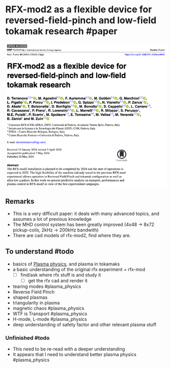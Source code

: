 # RFX-mod2 as a flexible device for reversed-field-pinch and low-field tokamak research #paper

![](imgs/RFX-mod2%20as%20a%20flexible%20device%20for%20reversed-field-pinch%20and%20low-field%20tokamak%20research%200.png)

## Remarks
- This is a very difficult paper: it deals with many advanced topics, and assumes a lot of previous knowledge
- The MHD control system has been greatly improved (4x48 -> 8x72 pickup-coils, 2kHz -> 200kHz bandwith)
- There are cad models of rfx-mod2, find where they are.
## To understand #todo
- basics of [Plasma physics](../plasma_physics.md), and plasma in tokamaks
- a basic understanding of the original rfx experiment + rfx-mod 
	- [ ] find/ask where rfx stuff is and study it
		- [ ] get the rfx cad and render it
- tearing modes #plasma_physics
- Reverse Field Pinch 
- shaped plasmas 
- triangularity in plasma
- magnetic chaos #plasma_physics
- WTF is Transport #plasma_physics
- H-mode, L-mode #plasma_physics
- deep understanding of safety factor and other relevant plasma stuff
### Unfinished #todo
- This need to be re-read with a deeper understanding
- It appears that I need to understand better plasma physics #plasma_physics
